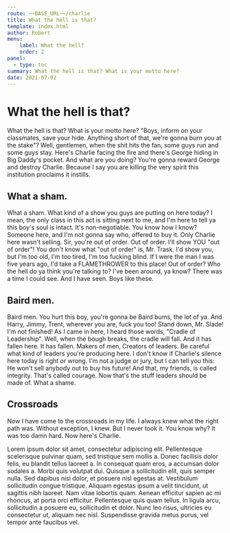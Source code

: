 ```yaml
---
route: ~~BASE_URL~~/charlie
title: What the hell is that?
template: index.html
author: Robert
menu: 
    label: What the hell?
    order: 2
panel:
  - type: toc
summary: What the hell is that? What is your motto here? 
date: 2021-07-02
---
```


# What the hell is that?

What the hell is that? What is your motto here? 
"Boys, inform on your classmates, save your hide. 
Anything short of that, we're gonna burn you at the stake"? 
Well, gentlemen, when the shit hits the fan, some guys run and some guys stay. 
Here's Charlie facing the fire and there's George hiding in Big Daddy's pocket.
And what are you doing? You're gonna reward George and destroy Charlie.
Because I say you are killing the very spirit this institution proclaims it instills. 

## What a sham.

What a sham. What kind of a show you guys are putting on here today? 
I mean, the only class in this act is sitting next to me, 
and I'm here to tell ya this boy's soul is intact. It's non-negotiable.
You know how I know? Someone here, and I'm not gonna say who, offered to buy it.
Only Charlie here wasn't selling. Sir, you're out of order.
Out of order. I'll show YOU "out of order"! 
You don't know what "out of order" is, Mr. Trask. 
I'd show you, but I'm too old, I'm too tired, I'm too fucking blind.
If I were the man I was five years ago, I'd take a FLAMETHROWER to this place!
Out of order? Who the hell do ya think you're talking to?
I've been around, ya know? There was a time I could see. And I have seen.
Boys like these.

## Baird men.

Baird men. You hurt this boy, you're gonna be Baird bums, the lot of ya.
And Harry, Jimmy, Trent, wherever you are, fuck you too! Stand down, Mr. Slade!
I'm not finished! As I came in here, I heard those words, "Cradle of Leadership".
Well, when the bough breaks, the cradle will fall.
And it has fallen here. It has fallen. Makers of men, Creators of leaders.
Be careful what kind of leaders you're producing here.
I don't know if Charlie's silence here today is right or wrong.
I'm not a judge or jury, but I can tell you this: He won't sell anybody out to buy his future! 
And that, my friends, is called integrity. 
That's called courage. Now that's the stuff leaders should be made of. 
What a shame.

## Crossroads

Now I have come to the crossroads in my life. 
I always knew what the right path was. Without exception, I knew. 
But I never took it. You know why? It was too damn hard. Now here's Charlie.

Lorem ipsum dolor sit amet, consectetur adipiscing elit. Pellentesque scelerisque pulvinar quam, sed tristique sem mollis a. Donec facilisis dolor felis, eu blandit tellus laoreet a. In consequat quam eros, a accumsan dolor sodales a. Morbi quis volutpat dui. Quisque a sollicitudin elit, quis semper nulla. Sed dapibus nisi dolor, et posuere nisl egestas at. Vestibulum sollicitudin congue tristique. Aliquam egestas ipsum a velit tincidunt, ut sagittis nibh laoreet. Nam vitae lobortis quam. Aenean efficitur sapien ac mi rhoncus, at porta orci efficitur. Pellentesque quis quam tellus. In ligula arcu, sollicitudin a posuere eu, sollicitudin et dolor. Nunc leo risus, ultricies eu consectetur ut, aliquam nec nisl. Suspendisse gravida metus purus, vel tempor ante faucibus vel.